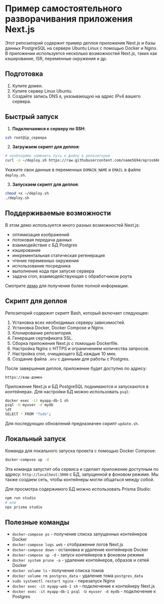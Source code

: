# Пример самостоятельного разворачивания приложения Next.js

Этот репозиторий содержит пример деплоя приложения Next.js и базы данных PostgreSQL на сервере Ubuntu Linux с помощью Docker и Nginx. В приложении используется несколько возможностей Next.js, таких как кэширование, ISR, переменные окружения и др.

## Подготовка

1. Купите домен.
2. Купите сервер Linux Ubuntu.
3. Создайте запись DNS `A`, указывающую на адрес IPv4 вашего сервера.

## Быстрый запуск

1. **Подключаемся к серверу по SSH**:

```bash
ssh root@ip_сервера
```

2. **Загружаем скрипт для деплоя**:

```bash
# необходимо заменить путь к файлу в репозитории
curl -o ~/deploy.sh https://raw.githubusercontent.com/name5694/opros666/main/deploy.sh
```

Укажите свои данные в переменных `DOMAIN_NAME` и `EMAIL` в файле `deploy.sh`.

3. **Запускаем скрипт для деплоя**:

```bash
chmod +x ~/deploy.sh
./deploy.sh
```

## Поддерживаемые возможности

В этом демо используется много разных возможностей Next.js:

- оптимизация изображений
- потоковая передача данных
- взаимодействие с БД Postgres
- кэширование
- инкрементальная статическая регенерация
- чтение переменных окружения
- использование посредника
- выполнение кода при запуске сервера
- задача cron, взаимодействующая с обработчиком роута

Смотрите [демо](oprosru.ru) для получения более полной информации.

## Скрипт для деплоя

Репозиторий содержит скрипт Bash, который включает следующее:

1. Установка всех необходимых серверу зависимостей.
2. Установка Docker, Docker Compose и Nginx.
3. Клонирование репозитория.
4. Генерация сертификата SSL.
5. Сборка приложения Next.js с помощью Dockerfile.
6. Настройка Nginx с HTTPS и ограничением количества запросов.
7. Настройка cron, очищающего БД каждые 10 мин.
8. Создание файла `.env` с данными для работы с Postgres.

После завершения деплоя, приложение будет доступно по адресу:

```
https://ваш-домен
```

Приложение Next.js и БД PostgreSQL поднимаются и запускаются в контейнерах. Для настройки БД можно использовать `psql`:

```bash
docker exec -it myapp-db-1 sh
psql -U myuser -d mydb
\dt
SELECT * FROM "Todo";
```

Для последующих обновлений предназначен скрипт `update.sh`.

## Локальный запуск

Команда для локального запуска проекта с помощью Docker Compose:

```bash
docker-compose up -d
```

Эта команда запустит оба сервиса и сделает приложение доступным по адресу: `http://localhost:3000` с БД, запущенной в фоновом режиме. Мы также создаем сеть, чтобы контейнеры могли общаться между собой.

Для просмотра содержимого БД можно использовать Prisma Studio:

```bash
npm run studio
# или
npx prisma studio
```

## Полезные команды

- `docker-compose ps` - получение списка запущенных контейнеров Docker
- `docker-compose logs web` - отображение логов Next.js
- `docker-compose down` - остановка и удаление контейнеров Docker
- `docker-compose up -d` - запуск контейнеров в фоновом режиме
- `docker system prune -a` - удаление контейнеров, образов и сетей Docker
- `docker volume ls` - получение списка томов
- `docker volume rm postgres_data` - удаление тома `postgres_data`
- `sudo systemctl restart nginx` - перезапуск Nginx
- `docker exec -it myapp-web-1 sh` - подключение к контейнеру Next.js
- `docker exec -it myapp-db-1 psql -U myuser -d mydb` - подключение к Postgres
